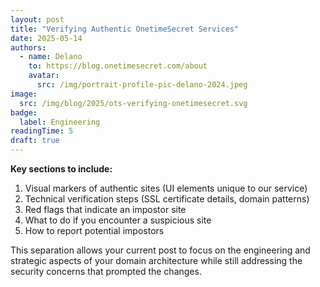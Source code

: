 ```yaml
---
layout: post
title: "Verifying Authentic OnetimeSecret Services"
date: 2025-05-14
authors:
  - name: Delano
    to: https://blog.onetimesecret.com/about
    avatar:
      src: /img/portrait-profile-pic-delano-2024.jpeg
image:
  src: /img/blog/2025/ots-verifying-onetimesecret.svg
badge:
  label: Engineering
readingTime: 5
draft: true
---
```



**Key sections to include:**
1. Visual markers of authentic sites (UI elements unique to our service)
2. Technical verification steps (SSL certificate details, domain patterns)
3. Red flags that indicate an impostor site
4. What to do if you encounter a suspicious site
5. How to report potential impostors

This separation allows your current post to focus on the engineering and strategic aspects of your domain architecture while still addressing the security concerns that prompted the changes.
